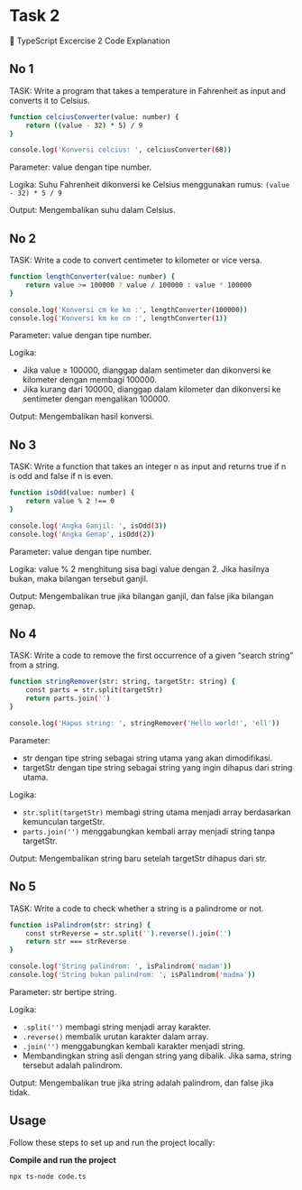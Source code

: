 # Task 2

📝 TypeScript Excercise 2 Code Explanation

## No 1

TASK: Write a program that takes a temperature in Fahrenheit as input and converts it to Celsius.

```sh
function celciusConverter(value: number) {
    return ((value - 32) * 5) / 9
}

console.log('Konversi celcius: ', celciusConverter(68))
```

Parameter: value dengan tipe number. 

Logika: Suhu Fahrenheit dikonversi ke Celsius menggunakan rumus: `(value - 32) * 5 / 9` 

Output: Mengembalikan suhu dalam Celsius.

## No 2

TASK: Write a code to convert centimeter to kilometer or vice versa.

```sh
function lengthConverter(value: number) {
    return value >= 100000 ? value / 100000 : value * 100000
}

console.log('Konversi cm ke km :', lengthConverter(100000))
console.log('Konversi km ke cm :', lengthConverter(1))
```

Parameter: value dengan tipe number.

Logika:
- Jika value ≥ 100000, dianggap dalam sentimeter dan dikonversi ke kilometer dengan membagi 100000.
- Jika kurang dari 100000, dianggap dalam kilometer dan dikonversi ke sentimeter dengan mengalikan 100000.

Output: Mengembalikan hasil konversi.

## No 3

TASK: Write a function that takes an integer n as input and returns true if n is odd and false if n is even.

```sh
function isOdd(value: number) {
    return value % 2 !== 0
}

console.log('Angka Ganjil: ', isOdd(3))
console.log('Angka Genap', isOdd(2))
```

Parameter: value dengan tipe number.

Logika: value % 2 menghitung sisa bagi value dengan 2. Jika hasilnya bukan, maka bilangan tersebut ganjil.

Output: Mengembalikan true jika bilangan ganjil, dan false jika bilangan genap.

## No 4

TASK: Write a code to remove the first occurrence of a given “search string” from a string.

```sh
function stringRemover(str: string, targetStr: string) {
    const parts = str.split(targetStr)
    return parts.join('')
}

console.log('Hapus string: ', stringRemover('Hello world!', 'ell'))
```

Parameter:

- str dengan tipe string sebagai string utama yang akan dimodifikasi.
- targetStr dengan tipe string sebagai string yang ingin dihapus dari string utama.

Logika:
- `str.split(targetStr)` membagi string utama menjadi array berdasarkan kemunculan targetStr.
- `parts.join('')` menggabungkan kembali array menjadi string tanpa targetStr.

Output: Mengembalikan string baru setelah targetStr dihapus dari str.

## No 5

TASK: Write a code to check whether a string is a palindrome or not.

```sh
function isPalindrom(str: string) {
    const strReverse = str.split('').reverse().join('')
    return str === strReverse
}

console.log('String palindrom: ', isPalindrom('madam'))
console.log('String bukan palindrom: ', isPalindrom('madma'))
```

Parameter: str bertipe string.

Logika:
- `.split('')` membagi string menjadi array karakter.
- `.reverse()` membalik urutan karakter dalam array.
- `.join('')` menggabungkan kembali karakter menjadi string.
- Membandingkan string asli dengan string yang dibalik. Jika sama, string tersebut adalah palindrom.

Output: Mengembalikan true jika string adalah palindrom, dan false jika tidak.

## Usage

Follow these steps to set up and run the project locally:

**Compile and run the project**

```sh
npx ts-node code.ts
```
